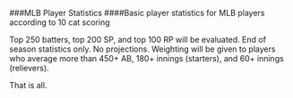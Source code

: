 ###MLB Player Statistics
####Basic player statistics for MLB players according to 10 cat scoring

Top 250 batters, top 200 SP, and top 100 RP will be evaluated.
End of season statistics only. No projections. 
Weighting will be given to players who average more than 450+ AB, 180+ innings (starters), and 60+ innings (relievers).

That is all.